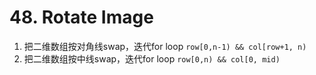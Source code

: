 # 48. Rotate Image

1. 把二维数组按对角线swap，迭代for loop `row[0,n-1) && col[row+1, n)`
2. 把二维数组按中线swap，迭代for loop `row[0,n) && col[0, mid)`